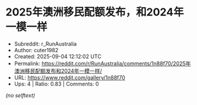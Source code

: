 # 2025年澳洲移民配额发布，和2024年一模一样

- Subreddit: r_RunAustralia
- Author: cuter1982
- Created: 2025-09-04 12:12:02 UTC
- Permalink: https://reddit.com/r/RunAustralia/comments/1n88f70/2025年澳洲移民配额发布和2024年一模一样/
- URL: https://www.reddit.com/gallery/1n88f70
- Ups: 4 | Ratio: 0.83 | Comments: 0

_(no selftext)_
